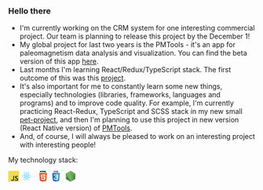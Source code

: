 ### Hello there

- I'm currently working on the CRM system for one interesting commercial project. Our team is planning to release this project by the December 1!
- My global project for last two years is the PMTools - it's an app for paleomagnetism data analysis and visualization. You can find the beta version of this app [here](https://github.com/I194/PMTools).
- Last months I'm learning React/Redux/TypeScript stack. The first outcome of this was this [project](https://github.com/I194/ya-react-burger).
- It's also important for me to constantly learn some new things, especially technologies (libraries, frameworks, languages and programs) and to improve code quality. For example, I'm currently practicing React-Redux, TypeScript and SCSS stack in my new small [pet-project](https://github.com/I194/paleomagnetic-converter), and then I'm planning to use this project in new version (React Native version) of [PMTools](https://github.com/I194/PMTools).  
- And, of course, I will always be pleased to work on an interesting project with interesting people!

My technology stack: 

<img src="https://raw.githubusercontent.com/github/explore/80688e429a7d4ef2fca1e82350fe8e3517d3494d/topics/javascript/javascript.png" alt="" height="22"/> <img src="https://raw.githubusercontent.com/github/explore/80688e429a7d4ef2fca1e82350fe8e3517d3494d/topics/react/react.png" alt="" height="22"/> <img src="https://avatars.githubusercontent.com/u/13409222?s=200&v=4" alt="" height="22"/> <img src="https://avatars.githubusercontent.com/u/15981345?s=200&v=4" alt="" height="22"/>
<img src="https://raw.githubusercontent.com/github/explore/80688e429a7d4ef2fca1e82350fe8e3517d3494d/topics/html/html.png" alt="" height="22"/>
<img src="https://raw.githubusercontent.com/github/explore/80688e429a7d4ef2fca1e82350fe8e3517d3494d/topics/css/css.png" alt="" height="22"/>
<img src="https://user-images.githubusercontent.com/49840874/140045512-c932b25d-dc6f-448f-8b88-67b0f8bb6251.png" alt="" height="22"/>
<img src="https://raw.githubusercontent.com/github/explore/80688e429a7d4ef2fca1e82350fe8e3517d3494d/topics/nodejs/nodejs.png" alt="" height="22"/>
<img src="https://avatars.githubusercontent.com/u/1525981?s=200&v=4" alt="" height="22"/>

<!--
**I194/I194** is a ✨ _special_ ✨ repository because its `README.md` (this file) appears on your GitHub profile.

Here are some ideas to get you started:

- 🔭 I’m currently working on ...
- 🌱 I’m currently learning ...
- 👯 I’m looking to collaborate on ...
- 🤔 I’m looking for help with ...
- 💬 Ask me about ...
- 📫 How to reach me: ...
- 😄 Pronouns: ...
- ⚡ Fun fact: ...
-->
